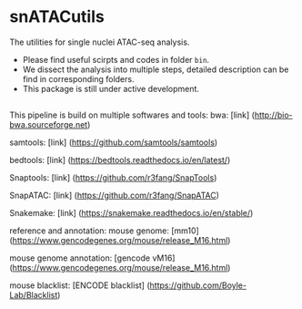 # snATACutils

The utilities for single nuclei ATAC-seq analysis.
* Please find useful scirpts and codes in folder `bin`.
* We dissect the analysis into multiple steps, detailed description can be find in corresponding folders.
* This package is still under active development.

## 



This pipeline is build on multiple softwares and tools:
bwa: [link] (http://bio-bwa.sourceforge.net)

samtools: [link] (https://github.com/samtools/samtools)

bedtools: [link] (https://bedtools.readthedocs.io/en/latest/)

Snaptools: [link] (https://github.com/r3fang/SnapTools)

SnapATAC: [link] (https://github.com/r3fang/SnapATAC)

Snakemake: [link] (https://snakemake.readthedocs.io/en/stable/)

reference and annotation:
mouse genome: [mm10] (https://www.gencodegenes.org/mouse/release_M16.html)

mouse genome annotation: [gencode vM16] (https://www.gencodegenes.org/mouse/release_M16.html)

mouse blacklist: [ENCODE blacklist] (https://github.com/Boyle-Lab/Blacklist)

